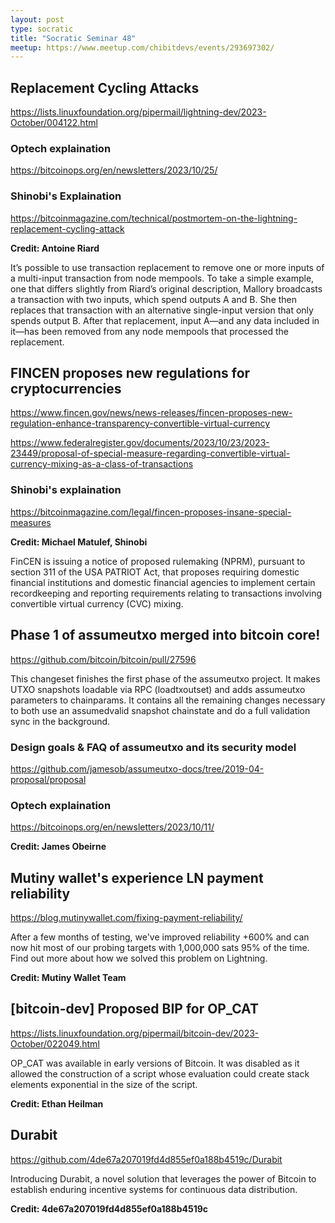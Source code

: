 ```yaml
---
layout: post
type: socratic
title: "Socratic Seminar 48"
meetup: https://www.meetup.com/chibitdevs/events/293697302/
---
```


## Replacement Cycling Attacks

<https://lists.linuxfoundation.org/pipermail/lightning-dev/2023-October/004122.html>

### Optech explaination

<https://bitcoinops.org/en/newsletters/2023/10/25/>

### Shinobi's Explaination

<https://bitcoinmagazine.com/technical/postmortem-on-the-lightning-replacement-cycling-attack>

**Credit: Antoine Riard**

It’s possible to use transaction replacement to remove one or more inputs of a multi-input transaction from node mempools. To take a simple example, one that differs slightly from Riard’s original description, Mallory broadcasts a transaction with two inputs, which spend outputs A and B. She then replaces that transaction with an alternative single-input version that only spends output B. After that replacement, input A—and any data included in it—has been removed from any node mempools that processed the replacement.

## FINCEN proposes new regulations for cryptocurrencies

<https://www.fincen.gov/news/news-releases/fincen-proposes-new-regulation-enhance-transparency-convertible-virtual-currency>

<https://www.federalregister.gov/documents/2023/10/23/2023-23449/proposal-of-special-measure-regarding-convertible-virtual-currency-mixing-as-a-class-of-transactions>

### Shinobi's explaination

<https://bitcoinmagazine.com/legal/fincen-proposes-insane-special-measures>

**Credit: Michael Matulef, Shinobi**

FinCEN is issuing a notice of proposed rulemaking (NPRM), pursuant to section 311 of the USA PATRIOT Act, that proposes requiring domestic financial institutions and domestic financial agencies to implement certain recordkeeping and reporting requirements relating to transactions involving convertible virtual currency (CVC) mixing.

## Phase 1 of assumeutxo merged into bitcoin core!

<https://github.com/bitcoin/bitcoin/pull/27596>

This changeset finishes the first phase of the assumeutxo project. It makes UTXO snapshots loadable via RPC (loadtxoutset) and adds assumeutxo parameters to chainparams. It contains all the remaining changes necessary to both use an assumedvalid snapshot chainstate and do a full validation sync in the background.

### Design goals & FAQ of assumeutxo and its security model

<https://github.com/jamesob/assumeutxo-docs/tree/2019-04-proposal/proposal>

### Optech explaination

<https://bitcoinops.org/en/newsletters/2023/10/11/>

**Credit: James Obeirne**

## Mutiny wallet's experience LN payment reliability

<https://blog.mutinywallet.com/fixing-payment-reliability/>

After a few months of testing, we've improved reliability +600% and can now hit most of our probing targets with 1,000,000 sats 95% of the time. Find out more about how we solved this problem on Lightning.

**Credit: Mutiny Wallet Team**

## [bitcoin-dev] Proposed BIP for OP_CAT

<https://lists.linuxfoundation.org/pipermail/bitcoin-dev/2023-October/022049.html>

OP_CAT was available in early versions of Bitcoin. It was disabled as
it allowed the construction of a script whose evaluation could create
stack elements exponential in the size of the script.

**Credit: Ethan Heilman**

## Durabit

<https://github.com/4de67a207019fd4d855ef0a188b4519c/Durabit>

Introducing Durabit, a novel solution that leverages the power of Bitcoin to establish enduring incentive systems for continuous data distribution.

**Credit: 4de67a207019fd4d855ef0a188b4519c**


